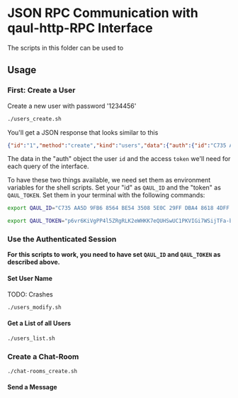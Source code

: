 # JSON RPC Communication with qaul-http-RPC Interface

The scripts in this folder can be used to 

## Usage

### First: Create a User

Create a new user with password '1234456'

```bash
./users_create.sh
```

You'll get a JSON response that looks similar to this

```json
{"id":"1","method":"create","kind":"users","data":{"auth":{"id":"C735 AA5D 9FB6 8564 BE54 3508 5E0C 29FF DBA4 8618 4DFF 3525 AC54 DF45 F22A 75BB","token":"p6vr6KiVgPP4l5ZRgRLK2eWHKK7eQUHSwUC1PKVIGi7WSijTFa-bvn31ukGYHeQSBC7YOTuCYkjLqHbCyf7SZUqKdacpDVLCSc9TZY-rqyXXFeOaaB1xFtVIaVrZHS1IVHqEz3H94YDif3z7Z7JNdgMGPS_iU-AfIQ33FdPAgKfhFpLThjh98tWub4GME958fCeNDPwk-2PsMcPQEOsV4jc7N12PNE91OGdAEmj5v5XF1NLHwA-voYMuK4aM8-WXHkOLqG1ucCTuojoGJ1vrc4K5dNSesSSt8qMZH1qKPN__DDNWfdGg_-pjltIUJ_FhYoX-9lX9yntrJgTPAQI5FQ=="}}}
```

The data in the "auth" object the user `id` and the access `token` we'll need for each query of the interface. 

To have these two things available, we need set them as environment variables for the shell scripts. Set your "id" as `QAUL_ID` and the "token" as `QAUL_TOKEN`. Set them in your terminal with the following commands:

```bash
export QAUL_ID="C735 AA5D 9FB6 8564 BE54 3508 5E0C 29FF DBA4 8618 4DFF 3525 AC54 DF45 F22A 75BB"

export QAUL_TOKEN="p6vr6KiVgPP4l5ZRgRLK2eWHKK7eQUHSwUC1PKVIGi7WSijTFa-bvn31ukGYHeQSBC7YOTuCYkjLqHbCyf7SZUqKdacpDVLCSc9TZY-rqyXXFeOaaB1xFtVIaVrZHS1IVHqEz3H94YDif3z7Z7JNdgMGPS_iU-AfIQ33FdPAgKfhFpLThjh98tWub4GME958fCeNDPwk-2PsMcPQEOsV4jc7N12PNE91OGdAEmj5v5XF1NLHwA-voYMuK4aM8-WXHkOLqG1ucCTuojoGJ1vrc4K5dNSesSSt8qMZH1qKPN__DDNWfdGg_-pjltIUJ_FhYoX-9lX9yntrJgTPAQI5FQ=="
```

### Use the Authenticated Session

**For this scripts to work, you need to have set `QAUL_ID` and `QAUL_TOKEN` as described above.**

#### Set User Name

TODO: Crashes

```bash
./users_modify.sh
```

#### Get a List of all Users

```bash
./users_list.sh
```

### Create a Chat-Room

```bash
./chat-rooms_create.sh
```


#### Send a Message


